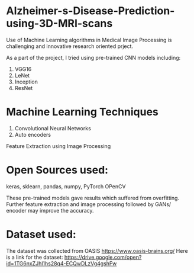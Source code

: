 # Alzheimer-s-Disease-Prediction-using-3D-MRI-scans

Use of Machine Learning algorithms in Medical Image Processing is challenging and innovative research oriented prject. 

As a part of the project, I tried using pre-trained CNN models including:
1. VGG16
2. LeNet
3. Inception
4. ResNet

# Machine Learning Techniques

1. Convolutional Neural Networks
2. Auto encoders

Feature Extraction using Image Processing 

# Open Sources used:

keras, sklearn, pandas, numpy, PyTorch
OPenCV

These pre-trained models gave results which suffered from overfitting. Further feature extraction and image processing followed by GANs/ encoder may improve the accuracy.

# Dataset used:

The dataset was collected from OASIS https://www.oasis-brains.org/
Here is a link for the dataset:
https://drive.google.com/open?id=1TG6nxZJhl1hs28q4-ECQwDLzVg4gshFw
